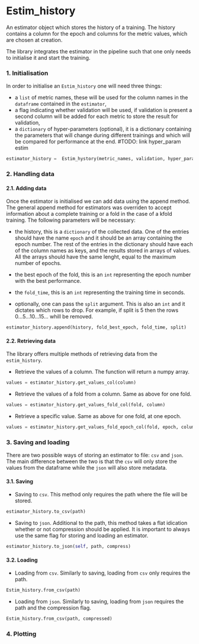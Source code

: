 # Estim_history

An estimator object which stores the history of a training. The history contains a column for the epoch 
and columns for the metric values, which are chosen at creation. 

The library integrates the estimator
in the pipeline such that one only needs to initialise it and start the training. 

### 1. Initialisation
In order to initialise an `Estim_history` one will need three things:
- a `list` of metric names, these will be used for the column names in the `dataframe` contained in the `estimator`,
- a flag indicating whether validation will be used, if validation is present a second column
will be added for each metric to store the result for validation,
- a `dictionary` of hyper-parameters (optional), it is a dictionary containing the parameters that will change during
  different trainings and which will be compared for performance at the end. 
  #TODO: link hyper_param estim
```python
estimator_history =  Estim_hystory(metric_names, validation, hyper_params)
```

### 2. Handling data

#### 2.1. Adding data
Once the estimator is initialised we can add data using the append method. The general append method for estimators
was overriden to accept information about a complete training or a fold in the case of a kfold training.
The following parameters will be necessary:
- the history, this is a `dictionary` of the collected data. One of the entries should have the name `epoch` 
and it should be an array containing the epoch number. The rest of the entries in the dictionary should have
  each of the column names as keys, and the results stored in arrays of values. All the arrays should have
  the same lenght, equal to the maximum number of epochs.
  
- the best epoch of the fold, this is an `int` representing the epoch number with the best performance.
- the `fold_time`, this is an `int` representing the training time in seconds.
- optionally, one can pass the `split` argument. This is also an `int` and it dictates which rows to drop.
  For example, if split is 5 then the rows 0...5...10...15... whill be removed.
  
```python
estimator_history.append(history, fold_best_epoch, fold_time, split)
```

#### 2.2. Retrieving data
The library offers multiple methods of retrieving data from the `estim_history`.

- Retrieve the values of a column. The function will return a numpy array.
```python
values = estimator_history.get_values_col(column)
```

- Retrieve the values of a fold from a column. Same as above for one fold.
```python
values = estimator_history.get_values_fold_col(fold, column)
```

- Retrieve a specific value. Same as above for one fold, at one epoch.
```python
values = estimator_history.get_values_fold_epoch_col(fold, epoch, column)
```

### 3. Saving and loading
There are two possible ways of storing an estimator to file: `csv` and `json`. The main difference between the two
is that the `csv` will only store the values from the dataframe while the `json` will also store metadata.

#### 3.1. Saving

- Saving to `csv`. This method only requires the path where the file will be stored.
```python
estimator_history.to_csv(path)
```

- Saving to `json`. Additional to the path, this method takes a flat idication whether or not compression should
be applied. It is important to always use the same flag for storing and loading an estimator.
```python
estimator_history.to_json(self, path, compress)
```

#### 3.2. Loading
- Loading from `csv`. Similarly to saving, loading from `csv` only requires the path.
```python
Estim_history.from_csv(path)
```

- Loading from `json`. Similarly to saving, loading from `json` requires the path and the compression flag.
```python
Estim_history.from_csv(path, compressed)
```


### 4. Plotting

